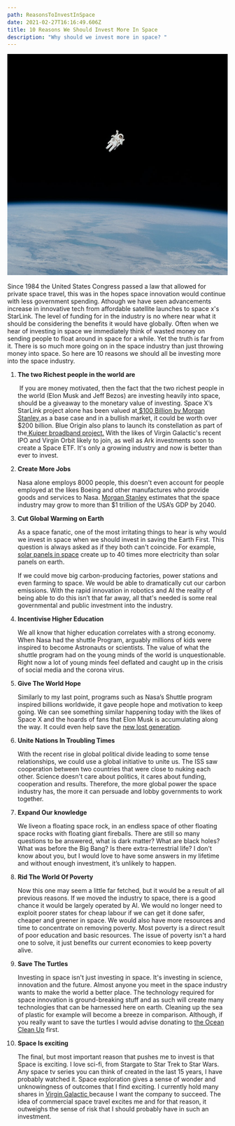 ```yaml
---
path: ReasonsToInvestInSpace
date: 2021-02-27T16:16:49.606Z
title: 10 Reasons We Should Invest More In Space
description: "Why should we invest more in space? "
---
```

<!--StartFragment-->



![](../assets/space.jpg)

Since 1984 the United States Congress passed a law that allowed for private space travel, this was  in the hopes space innovation would continue with less government spending. Athough we have seen advancements increase in innovative tech from affordable satellite launches to space x's StarLink. The level of funding for in the industry is no where near what it should be considering the benefits it would have globally. Often when we hear of investing in space we immediately think of wasted money on sending people to float around in space for a while. Yet the truth is far from it. There is so much more going on in the space industry than just throwing money into space. So here are 10 reasons we should all be investing more into the space industry.

1. **The two Richest people in the world are**

    If you are money motivated, then the fact that the two richest people in the world (Elon Musk and Jeff Bezos) are investing heavily into space, should be a giveaway to the monetary value of investing. Space X’s StarLink project alone has been valued at[ $100 Billion by Morgan Stanley ](https://www.forbes.com/sites/daviddawkins/2020/10/23/elon-musks-spacex-gets-bullish-100-billion-valuation-from-morgan-stanley-double-what-investors-said-it-was-worth-in-august/?sh=76e6f10c6e79)as a base case and in a bullish market, it could be worth over $200 billion. Blue Origin also plans to launch its constellation as part of the[ Kuiper broadband project.](https://techcrunch.com/2020/12/16/amazons-project-kuiper-will-seek-multiple-launch-providers-to-carry-its-satellites-to-space/?guccounter=1&guce_referrer=aHR0cHM6Ly93d3cuZ29vZ2xlLmNvbS8&guce_referrer_sig=AQAAACsDh2cDA4q1bEmTUe1A-PyUbrsnOppgLa4Xjtj__Kox4HjDj52p29oHyFwXT12ENSNquo7PTscqpbUjZIS1k5ekavSHIxJw6NKFmMHNv3aA7keooE08YwwNjiosQDkU6AeDgauBOXvTvT2Dt5L4_7GzmRBkG90OyHotG4EmmHCS) With the likes of Virgin Galactic's recent IPO and Virgin Orbit likely to join, as well as Ark investments soon to create a Space ETF. It's only a growing industry and now is better than ever to invest.


2. **Create More Jobs** 

   Nasa alone employs 8000 people, this doesn't even account for people employed at the likes Boeing and other manufactures who provide goods and services to Nasa. [Morgan Stanley](mgstn.ly/3bK0SDU) estimates that the space industry may grow to more than $1 trillion of the USA’s GDP by 2040. 


3. **Cut Global Warming on Earth**

   As a space fanatic, one of the most irritating things to hear is why would we invest in space when we should invest in saving the Earth First. This question is always asked as if they both can't coincide. For example, [solar panels in space](https://www.greenmatch.co.uk/blog/2020/02/space-based-solar-power) create up to 40 times more electricity than solar panels on earth. 

   If we could move big carbon-producing factories, power stations and even farming to space. We would be able to dramatically cut our carbon emissions. With the rapid innovation in robotics and AI the reality of being able to do this isn’t that far away, all that's needed is some real governmental and public investment into the industry. 


4. **Incentivise Higher Education**

   We all know that higher education correlates with a strong economy. When Nasa had the shuttle Program, arguably millions of kids were inspired to become Astronauts or scientists. The value of what the shuttle program had on the young minds of the world is unquestionable. Right now a lot of young minds feel deflated and caught up in the crisis of social media and the corona virus. 


5. **Give The World Hope** 

   Similarly to my last point, programs such as Nasa’s Shuttle program inspired billions worldwide, it gave people hope and motivation to keep going. We can see something similar happening today with the likes of Space X and the hoards of fans that Elon Musk is accumulating along the way. It could even help save the [new lost generation](https://www.theatlantic.com/ideas/archive/2020/04/millennials-are-new-lost-generation/609832/).


6. **Unite Nations In Troubling Times**

   With the recent rise in global political divide leading to some tense relationships, we could use a global initiative to unite us. The ISS saw cooperation between two countries that were close to nuking each other. Science doesn't care about politics, it cares about funding, cooperation and results. Therefore, the more global power the space industry has, the more it can persuade and lobby governments to work together. 


7. **Expand Our knowledge**

   We liveon a floating space rock, in an endless space of other floating space rocks with floating giant fireballs. There are still so many questions to be answered, what is dark matter? What are black holes? What was before the Big Bang? Is there extra-terrestrial life? I don't know about you, but I would love to have some answers in my lifetime and without enough investment, it’s unlikely to happen.


8. **Rid The World Of Poverty**

   Now this one may seem a little far fetched, but it would be a result of all previous reasons. If we moved the industry to space, there is a good chance it would be largely operated by AI. We would no longer need to exploit poorer states for cheap labour if we can get it done safer, cheaper and greener in space. We would also have more resources and time to concentrate on removing poverty. Most poverty is a direct result of poor education and basic resources. The issue of poverty isn't a hard one to solve, it just benefits our current economies to keep poverty alive.


9. **Save The Turtles**

   Investing in space isn't just investing in space. It's investing in science, innovation and the future. Almost anyone you meet in the space industry wants to make the world a better place. The technology required for space innovation is ground-breaking stuff and as such will create many technologies that can be harnessed here on earth. Cleaning up the sea of plastic for example will become a breeze in comparison. Although, if you really want to save the turtles I would advise donating to [the Ocean Clean Up](https://theoceancleanup.com/about/) first.


10. **Space Is exciting**

    The final, but most important reason that pushes me to invest is that Space is exciting. I love sci-fi, from Stargate to Star Trek to Star Wars. Any space tv series you can think of created in the last 15 years, I have probably watched it. Space exploration gives a sense of wonder and unknowingness of outcomes that I find exciting. I currently hold many shares in [Virgin Galactic ](https://www.virgingalactic.com/)because I want the company to succeed. The idea of commercial space travel excites me and for that reason, it outweighs the sense of risk that I should probably have in such an investment. 

<!--EndFragment-->
